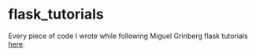 # flask_tutorials
Every piece of code I wrote while following Miguel Grinberg flask tutorials [here](https://blog.miguelgrinberg.com/post/the-flask-mega-tutorial-part-i-hello-world).